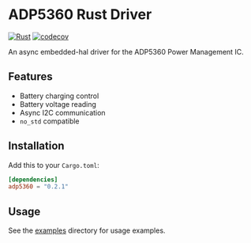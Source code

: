 # ADP5360 Rust Driver

[![Rust](https://github.com/mfiumara/adp5360-rs/actions/workflows/rust.yml/badge.svg)](https://github.com/mfiumara/adp5360-rs/actions/workflows/rust.yml)
[![codecov](https://codecov.io/gh/mfiumara/adp5360-rs/graph/badge.svg?token=SJPT9NBXCQ)](https://codecov.io/gh/mfiumara/adp5360-rs)

An async embedded-hal driver for the ADP5360 Power Management IC.

## Features

- Battery charging control
- Battery voltage reading
- Async I2C communication
- `no_std` compatible

## Installation

Add this to your `Cargo.toml`:

```toml
[dependencies]
adp5360 = "0.2.1"
```

## Usage

See the [examples](examples) directory for usage examples.
